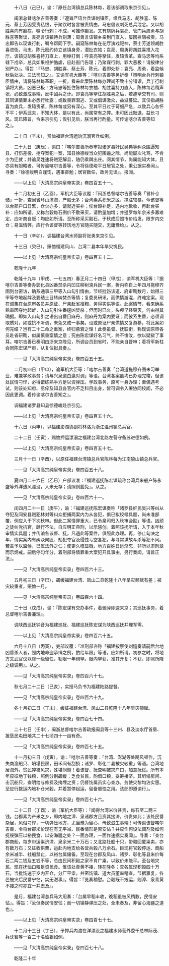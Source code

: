 <!-- { "loadSidebar": true } -->
　　十八日（己巳），谕：『原任台湾镇总兵陈林每，着该部调取来京引见』。 

　　闽浙总督喀尔吉善等奏：『遵旨严讯台兵谋刺镇臣，缘兵马忠、胡胜喜、陈元、蔡士芳因受责私恨，于聚饮时各言被责情由，马忠倡议刺死总兵泄忿。又以胡胜喜向有癫症，嘱令行刺；不成，可推作癫发。又有旗牌兵袁亮、管门兵周勇与胡胜喜等聚谈，袁亮言该镇待兵刻薄；周勇言该镇乡亲到门直入，屡因拦阻被责。马忠即告以现谋行刺，嘱令帮同下手。嗣窥陈林每在花厅演戏祀神，蔡士芳遂领胡胜喜进衙。马忠、陈元密约侍立该镇身旁，潜扯衣袖；袁亮、周勇将胡胜喜推入花厅。该镇见胡胜喜持刀直上，用棹打倒；呼袁亮等拏住，发辕责革。查马忠等均系辖下戍卒，总兵如果袒护酷虐，应赴衙门告理；乃聚谋行刺，罪大恶极！请按律分别严办』。得旨：『马忠、胡胜喜、蔡士芳、陈元，着即处斩；袁亮、周勇，着监候秋后处决。三法司知之』。又谕军机大臣等：『喀尔吉善等另折奏「审明台兵行刺镇臣情由，请将陈林每革职」一折，看来此案陈林每办理尚不致十分错谬，兵丁行刺镇将大员，凶恶已极！方马忠等扯住陈林每衣袖、胡胜喜持刀直入，陈林每若稍声张，必致激成事端，反中凶兵之计。即袁亮等拏住胡胜喜之后，若遽拏交有司，则其同谋情罪未必悉行吐露；或致畏罪潜逃、又或倡谋激众，益滋蔓延。其仅指胡胜喜为疯兵，发辕责革，陈林每或另有深心。至其平日过于苛细严急，以致兵心各怀不平；伊系武夫，不知大体，是以有此，尚属常有之弊。未可因此黜退，益长刁风。现已降旨，令来京引见；俟引见后，朕当再行酌量。可传谕喀尔吉善等知之』。 

　　二十日（辛未），赏恤福建台湾运饷沉溺官兵如例。 

　　二十九日（庚辰），谕曰：『喀尔吉善所奏审拟诸罗县奸民吴典等纠众围逼知县、打伤差役、抢夺案犯一案，知县徐德峻当众犯围逼之际，尚能屡次叱骂，不肯少为迁就；并谕吴姓速将贼犯解县，随仍乘舆出庄。阅其情节，尚属能知大体，且亦具有胆略者。可传谕喀尔吉善等，令将徐德峻平日居官之处，秉公据实奏闻』。寻奏：『徐德峻明白谨饬，遇事奋勉；居官数任，政务无误』。报闻。 

　　——以上见「大清高宗纯皇帝实录」卷四百五十一。 

　　十二月初五日（乙酉），军机大臣等议覆：『闽浙总督喀尔吉善等奏「冒补仓储」一折，查闽省环山滨海，产榖无多；台湾素系积米之区，挹注较易。今该督等以台郡户口日繁，仓欠亦多，请就近买补；俟台榖补足，遇内地歉收，再赴台买补：应如所请。又称台榖每石例价不敷采买，请酌量加增；并暹罗每年余米多寡难定，应听商自贩：均应如所请。至所称采买榖石，于秋成后照市价给发，限岁内交仓；易滋情弊。应行令该督等转饬地方官随买随交，无庸豫给』。从之。 

　　十一日（辛卯），调福建台湾水师副将张勇来京引见。 

　　十三日（癸巳），赈恤福建凤山、台湾二县本年旱灾饥民。 

　　——以上见「大清高宗纯皇帝实录」卷四百五十二。 

　　乾隆十九年 

　　乾隆十九年（甲戌、一七五四）春正月二十四日（甲戌），谕军机大臣等：『据喀尔吉善等奏办彰化县凶番焚杀内凹庄柳树湳兵民一案，折内称自上年四月拖穆齐图到台密访，确系通事三甲等入山勾引情由，节经批饬该道、府审鞫数月，始得三甲等夺地起衅及要结土目转纠焚杀等情；复委员研讯，而供情游混，终难定案。现在调集在台原审各员并原证、尸亲赴省推鞫，务得实供等语。此案情节，看来确系熟审因夺地起衅，入山勾引生番逞凶焚杀；但历时已久，头颅早经毁灭，何由得其确据。即如入山勾引之语出自番目麻丹，则麻丹为案内要证；而彼系生番，必须调取质对，如或抗不听调，未免又成一事矣。设或原证尸亲供情又复游移，将此案如何完结？岂有二十二命之重案，终归悬宕之理！此奏虽督、抚联衔，称现调原审各员赴省研鞫，似属慎重案情之意；究由陈宏谋好名习气，终不悛改，欲以疑狱了事耳。喀尔吉善已奏明由浙来京陛见，所调台员到省时，不能亲自督审；着将军新柱会同陈宏谋严审，从复位拟具奏』。 

　　——见「大清高宗纯皇帝实录」卷四百五十五。 

　　二月初四日（甲申），谕军机大臣等：『喀尔吉善奏「台湾道拖穆齐图未习举业，难兼学政事务；请与兴泉道白瀛对调」等语。台湾各案虽均已办理完竣，但该处民情刁悍，必得谙练熟手方足以资弹压。学政事务，原可一身办理；至偶遇考试，则该处知府、丞倅及知县各官内不乏科目出身，皆可调令入署协同校阅，不必因此更调。着传谕喀尔吉善知之』。 

　　调福建诸罗县知县徐德峻赴京引见。 

　　——以上见「大清高宗纯皇帝实录」卷四百五十六。 

　　十六日（丙申），以福建澎湖协副将林洛为浙江温州镇总兵官。 

　　二十二日（壬寅），赐恤押运漂溺之福建台湾北路左营守备苏进德如例。 

　　——以上见「大清高宗纯皇帝实录」卷四百五十七。 

　　三月十一日（辛酉），以原任福建台湾镇总兵官陈林每为江南狼山镇总兵官。 

　　——见「大清高宗纯皇帝实录」卷四百五十八。 

　　夏四月二十六日（乙巳）户部议准：『福建巡抚陈宏谋疏称台湾兵米船户陈永盛等外洋遭风漂没，人米无存；请照例豁免』。从之。 

　　——见「大清高宗纯皇帝实录」卷四百六十一。 

　　闰四月二十一日（庚午），谕：『福建巡抚陈宏谋奏称「诸罗县奸民吴兴等纠从夺犯及同安县贼犯林对等纠众拒捕两案内为从各犯，俱已拟绞候具题，尚未准部覆，例应入于下次秋审。但此二案情罪重大，已令臬司归入秋审会勘」等语。凶顽之徒纠党抗官，肆行不法，自应明正典刑，以示惩创。着照该抚所请，入于本年秋审情实具题；并传谕各该督、抚，凡遇此等案件，俱照此办理。再，停止勾决之年，情实案内有纠众聚匪、劫犯夺官及侵蚀亏空各犯，与寻常谋故斗杀等犯不同。若辈予以监候，已属法外之仁；使更久稽显戮，地方百姓日远渐忘，非所以肃刑章而示炯戒。嗣后停勾年分，着刑部将情罪重大案犯开具事由，另行奏闻，请旨正法』。 

　　——见「大清高宗纯皇帝实录」卷四百六十三。 

　　五月初三日（辛巳），蠲缓福建台湾、凤山二县乾隆十八年旱灾额赋有差；被灾较重者，赈恤一月。 

　　——见「大清高宗纯皇帝实录」卷四百六十四。 

　　二十日（戊戌），谕：『陈宏谋有交办事件，着驰驿即速来京；其巡抚事务，着总督喀尔吉善兼理』。 

　　调陕西巡抚钟音为福建巡抚、福建巡抚陈宏谋为陕西巡抚并理军需。 

　　——以上见「大清高宗纯皇帝实录」卷四百六十五。 

　　六月十八日（丙寅），吏部议覆：『准刑部咨称「福建按察使刘慥奏请嗣后台地凶番杀人者，照内地命盗承缉之例，酌给年限」等语。应如所请。初参之时，将地方文武官议以降一级留任，勒限一年缉拏。限内拏获，准其开复；不获，即照所降之级调用』。从之。 

　　——见「大清高宗纯皇帝实录」卷四百六十七。 

　　秋七月二十二日（己亥），实授马负书为福建陆路提督。 

　　——见「大清高宗纯皇帝实录」卷四百六十九。 

　　冬十月初二日（丁未），缓征福建台湾、凤山二县乾隆十八年旱灾额赋。 

　　——见「大清高宗纯皇帝实录」卷四百七十四。 

　　二十七日（壬申），闽浙总督喀尔吉善疏报闽县等十三州、县及淡水厅首垦、报垦民屯田地共二十七顷四十一亩有奇。 

　　——见「大清高宗纯皇帝实录」卷四百七十五。 

　　十一月初三日（戊寅），谕：『喀尔吉善等奏：「台湾、澎湖等处飓风顿作，沉失商渔船只、坍塌民房，田禾间有刮损；诸罗、彰化二县被灾较重」等语。台湾地居海外，贫民猝被风灾，殊堪悯恻！着该督、抚查明被灾户口，加意抚绥。所有本年应征地丁钱粮，照例分别蠲缓；乏食贫民，酌借口粮，妥筹接济。其坍塌房间、击沉船只，查明给与修费及掩埋之资；仍督饬属员实心查办，务使灾黎均沾实惠。至应行拨运内地补仓米榖，并着暂停起运，留备赈恤之用。该部即遵谕行』。 

　　——见「大清高宗纯皇帝实录」卷四百七十六。 

　　二十二日（丁酉），谕〔军机大臣等〕：『闻得台湾米价甚贵，每石至二两三钱。台郡素为产米之乡，即内地之漳、泉诸郡方且资其接济，价贵如此；该处民番杂居，风俗刁悍，一切弹压地方，尤当豫为留心，毋致滋生事端！可传谕该督喀尔吉善，令将台郡米价现在有无平减、民番情形是否安怗？并应作何设法调剂及如何抚绥弹压以裕民食、以安海疆之处？一面办理，一面作速据实奏闻』。寻奏：『查台郡商船，每岁带运粜济漳、泉余米二十万石；又北路社船十只，带榖回厦粜卖，亦有数万石；又征收供粟，运赴内地支给各营兵榖八万余石。臣现将官榖停运、商船余米减半、社船禁止，以裕台属储备。至现在台郡及凤山、诸罗、彰化等县米价每石二两二钱及五钱不等，总由民间积榖之家不肯广粜，以致价未能平。至台地灾民，现在抚恤口粮足资民食。惟该处青黄不接，转在隆冬；查各属现积榖四十万石，当批饬速于岁内开仓，分厂平粜，并密饬镇、道大员董率稽查。节据禀复，各邑被灾后民番宁怗，实无滋事』。得旨：『览奏稍慰。台榖既不拨运，则漳、泉青黄不接之时亦宜一并虑及』。 

　　是月，福建台湾总兵马大用奏：『台属早稻丰收，晚稻虽被风稍歉，民情安怗』。得旨：『汝但奏民情安怗；而一切镇静弹压之处，全未奏及，非留心海疆之道也』。 

　　——以上见「大清高宗纯皇帝实录」卷四百七十七。 

　　十二月十三日（丁巳），予押兵内渡在洋漂没之福建水师营外委千总林际茂、兵沈智等一百二十名恤银如例。 

　　——见「大清高宗纯皇帝实录」卷四百七十八。 

　　乾隆二十年 

